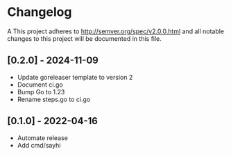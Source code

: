 # Changelog

A This project adheres to http://semver.org/spec/v2.0.0.html and all
notable changes to this project will be documented in this file.

## [0.2.0] - 2024-11-09

- Update goreleaser template to version 2
- Document ci.go
- Bump Go to 1.23
- Rename steps.go to ci.go

## [0.1.0] - 2022-04-16

- Automate release
- Add cmd/sayhi
